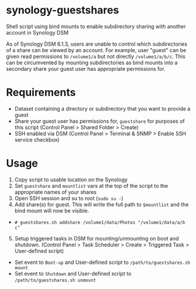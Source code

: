 # synology-guestshares
Shell script using bind mounts to enable subdirectory sharing with another account in Synology DSM

As of Synology DSM 6.1.3, users are unable to control which subdirectories of a share can be viewed by an account. For example, user "guest" can be given read permissions to `/volume1/a` but not directly `/volume1/a/b/c`. This can be circumvented by mounting subdirectories as bind mounts into a secondary share your guest user has appropriate permissions for.

# Requirements
  - Dataset containing a directory or subdirectory that you want to provide a guest
  - Share your guest user has permissions for, `guestshare` for purposes of this script (Control Panel > Shared Folder > Create)
  - SSH enabled via DSM (Control Panel > Terminal & SNMP > Enable SSH service checkbox)
  
# Usage
1. Copy script to usable location on the Synology
2. Set `guestshare` and `mountlist` vars at the top of the script to the appropriate names of your shares
3. Open SSH session and su to root (`sudo su -`)
4. Add share(s) for guest. This will write the full path to `$mountlist` and the bind mount will now be visible.
  - `# guestshares.sh addshare /volume1/data/Photos "/volume1/data/a/b c"`
5. Setup triggered tasks in DSM for mounting/unmounting on boot and shutdown. (Control Panel > Task Scheduler > Create > Triggered Task > User-defined script)
  - Set event to `Boot-up` and User-defined script to `/path/to/guestshares.sh mount`
  - Set event to `Shutdown` and User-defined script to `/path/to/guestshares.sh unmount`
